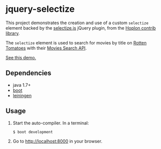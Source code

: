 # jquery-selectize

This project demonstrates the creation and use of a custom `selectize`
element backed by the
[selectize.js](http://brianreavis.github.io/selectize.js/) jQuery
plugin, from the [Hoplon contrib library][4].

The `selectize` element is used to search for movies by title on
[Rotten Tomatoes](http://www.rottentomatoes.com/) with their
[Movies Search API](http://developer.rottentomatoes.com/docs/read/json/v10/Movies_Search).

[See this demo.](http://tailrecursion.github.io/hoplon-demos/jquery-selectize/)

## Dependencies

- java 1.7+
- [boot][1]
- [leiningen][2]

## Usage

1. Start the auto-compiler. In a terminal:

    ```bash
    $ boot development
    ```

2. Go to [http://localhost:8000][3] in your browser.

[1]: https://github.com/tailrecursion/boot
[2]: https://github.com/technomancy/leiningen
[3]: http://localhost:8000
[4]: http://github.com/tailrecursion/hoplon/tree/master/contrib/jquery.selectize
